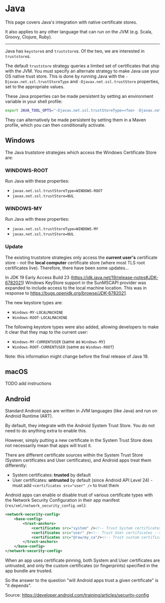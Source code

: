 # Java

This page covers Java's integration with native certificate stores.

It also applies to any other language that can run on the JVM (e.g. Scala, Groovy, Clojure, Ruby).

---

Java has `keystore`s and `truststore`s. Of the two, we are interested in `truststore`s.

The default `truststore` strategy queries a limited set of certificates that ship with the JVM. You must specify an alternate strategy to make Java use your OS native trust store. This is done by running Java with the `-Djavax.net.ssl.trustStoreType` and `-Djavax.net.ssl.trustStore` properties, set to the appropriate values.

These Java properties can be made persistent by setting an environment variable in your shell profile:

```bash
export JAVA_TOOL_OPTS="-Djavax.net.ssl.trustStoreType=<foo> -Djavax.net.ssl.trustStore=<bar>"
```

They can alternatively be made persistent by setting them in a Maven profile, which you can then conditionally activate.

## Windows

The Java truststore strategies which access the Windows Certificate Store are:

### WINDOWS-ROOT

Run Java with these properties:

- `javax.net.ssl.trustStoreType=WINDOWS-ROOT`
- `javax.net.ssl.trustStore=NUL`

### WINDOWS-MY

Run Java with these properties:

- `javax.net.ssl.trustStoreType=WINDOWS-MY`
- `javax.net.ssl.trustStore=NUL`

### Update

The existing truststore strategies only access the **current user's** certificate store - not the **local computer** certificate store (where most TLS root certificates live). Therefore, there have been some updates...

In JDK 19 Early Access Build 23 (<https://jdk.java.net/19/release-notes#JDK-6782021>) Windows KeyStore support in the SunMSCAPI provider was expanded to include access to the local machine location. This was in response to <https://bugs.openjdk.org/browse/JDK-6782021>.

The new keystore types are:

- `Windows-MY-LOCALMACHINE`
- `Windows-ROOT-LOCALMACHINE`

The following keystore types were also added, allowing developers to make it clear that they map to the current user:

- `Windows-MY-CURRENTUSER` (same as `Windows-MY`)
- `Windows-ROOT-CURRENTUSER` (same as `Windows-ROOT`)

Note: this information might change before the final release of Java 19.

## macOS

TODO add instructions

## Android

Standard Android apps are written in JVM languages (like Java) and run on Android Runtime (ART).

By default, they integrate with the Android System Trust Store. You do not need to do anything extra to enable this.

However, simply putting a new certificate in the System Trust Store does not necessarily mean that apps will trust it.

There are different certificate sources within the System Trust Store (System certificates and User certificates), and Android apps treat them differently:

- System certificates: **trusted** by default
- User certificates: **untrusted** by default (since Android API Level 24) - must add `<certificates src="user" />` to trust them

Android apps can enable or disable trust of various certificate types with the Network Security Configuration in their app manifest (`res/xml/network_security_config.xml`):

```xml
<network-security-config>
    <base-config>
        <trust-anchors>
            <certificates src="system" /><!-- Trust System certificates -->
            <certificates src="user" /><!-- Trust User certificates -->
            <certificates src="@raw/my_ca"/><!-- Trust custom certificates shipped in the app bundle -->
        </trust-anchors>
    </base-config>
</network-security-config>
```

When an app uses certificate pinning, both System and User certificates are untrusted, and only the custom certificates (or fingerprints) specified in the app bundle are trusted.

So the answer to the question "will Android apps trust a given certificate" is "it depends".

Source: <https://developer.android.com/training/articles/security-config>